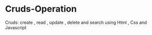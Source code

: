 # Cruds-Operation
Cruds: create , read , update , delete and search using Html , Css and Javascript
